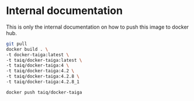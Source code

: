# Internal documentation

This is only the internal documentation on how to push this image to docker hub.

```bash
git pull
docker build . \
-t docker-taiga:latest \
-t taiq/docker-taiga:latest \
-t taiq/docker-taiga:4 \
-t taiq/docker-taiga:4.2 \
-t taiq/docker-taiga:4.2.8 \
-t taiq/docker-taiga:4.2.8_1

docker push taiq/docker-taiga
```